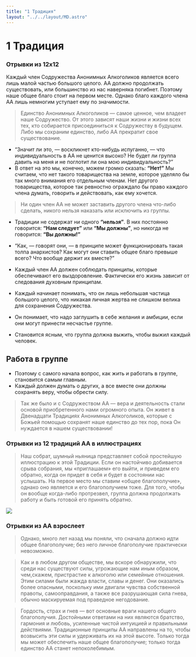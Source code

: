 ```yaml
---
title: "1 Традиция"
layout: "../../layout/MD.astro"
---
```


# 1 Традиция

### Отрывки из 12x12

Каждый член Содружества Анонимных Алкоголиков является всего лишь малой частью большого целого. АА должно продолжать существовать, или большинство из нас наверняка погибнет. Поэтому наше общее благо стоит на первом месте. Однако благо каждого члена АА лишь немногим уступает ему по значимости.

> Единство Анонимных Алкоголиков — самое ценное, чем владеет наше Содружество. От этого зависят наши жизни и жизни всех тех, кто собирается присоединиться к Содружеству в будущем. Либо мы сохраним единство, либо АА прекратит свое существование.

- “Значит ли это, — воскликнет кто-нибудь испуганно, — что индивидуальность в АА не ценится высоко? Не будет ли группа давить на меня и не поглотит ли она мою индивидуальность?”
- В ответ на это мы, конечно, можем громко сказать: **“Нет!”** Мы считаем, что нет такого товарищества на земле, которое уделяло бы так много внимания его отдельным членам. Нет другого товарищества, которое так ревностно ограждало бы право каждого члена думать, говорить и действовать, как ему хочется.

> Ни один член АА не может заставить другого члена что-либо сделать, никого нельзя наказать или исключить из группы.

- Традиции не содержат ни одного **“нельзя”**. В них постоянно говорится: **“Нам следует”** или **“Мы должны”**, но никогда не говорится: **“Вы должны!”**

- “Как, — говорят они, — в принципе может функционировать такая толпа анархистов? Как могут они ставить общее благо превыше всего? Что вообще держит их вместе?”
- Каждый член АА должен соблюдать принципы, которые обеспечивают его выздоровление. Фактически его жизнь зависит от следования духовным принципам.
- Каждый начинает понимать, что он лишь небольшая частица большого целого, что никакая личная жертва не слишком велика для сохранения Содружества.
- Он понимает, что надо заглушить в себе желания и амбиции, если они могут принести несчастье группе.
- Становится ясным, что группа должна выжить, чтобы выжил каждый человек.

## Работа в группе

- Поэтому с самого начала вопрос, как жить и работать в группе, становится самым главным.
- Каждый должен думать о других, а все вместе они должны сохранять веру, чтобы обрести силу.

> Так же было и с Содружеством АА — вера и деятельность стали основой приобретенного нами огромного опыта. Он живет в Двенадцати Традициях Анонимных Алкоголиков, которые с Божьей помощью сохранят наше единство до тех пор, пока Он нуждается в нашем существовании!

### Отрывки из 12 традиций АА в иллюстрациях

> Наш собрат, шумный ньяница представляет собой простейшую иллюстрацию к этой Традиции. Если он настойчиво добивается срыва собрания, мы «приглашаем» его выйти, и приведем его обратно, когда он придет в себя и будет в состоянии нас услышать. На первое место мы ставим «общее благополучие», однако оно является и его благополучием тоже. Для того, чтобы он вообще когда-либо протрезвел, группа должна продолжать работу и быть готовой его принять обратно.

![](https://proxima812.github.io/12-traditions/traditions/1/images/1.png)

### Отрывки из АА взрослеет

> Однако, много лет назад мы поняли, что сначала должно идти общее благополучие; без него личное благополучие практически невозможно.

> Как и в любом другом обществе, мы вскоре обнаружили, что среди нас существуют силы, угрожающие нам иным образом, чем,скажем, пристрастие к алкоголю или семейные отношения. Этим силами были жажда власти, славы и денег. Они оказались более опасными, поскольку ими двигали чувства собственной правоты, самооправдания, а также все разрушающая сила гнева, обычно маскируемая под праведное негодование.

> Гордость, страх и гнев — вот основные враги нашего общего благополучия. Достойными ответами на них являются братство, гармония и любовь, усиленные чистой интуицией и правильными действиями. Традиционные принципы АА направлены на то, чтобы возвысить эти силы и удерживать их на этой высоте. Только тогда мы может обеспечить наше общее благополучие; только тогда единство АА станет непоколебимым.
